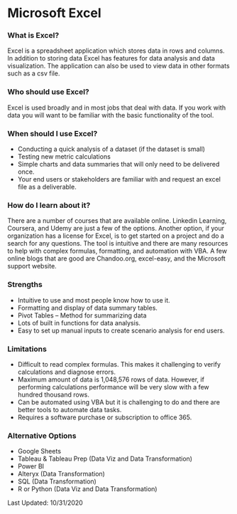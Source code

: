 # Microsoft Excel
### What is Excel?
Excel is a spreadsheet application which stores data in rows and columns.  In addition to storing data Excel has features for data analysis and data visualization.  The application can also be used to view data in other formats such as a csv file.   

### Who should use Excel?
Excel is used broadly and in most jobs that deal with data.  If you work with data you will want to be familiar with the basic functionality of the tool.    

### When should I use Excel?
* Conducting a quick analysis of a dataset (if the dataset is small)
* Testing new metric calculations
* Simple charts and data summaries that will only need to be delivered once.
* Your end users or stakeholders are familiar with and request an excel file as a deliverable. 

### How do I learn about it?
There are a number of courses that are available online.  Linkedin Learning, Coursera, and Udemy are just a few of the options.  Another option, if your organization has a license for Excel, is to get started on a project and do a search for any questions.  The tool is intuitive and there are many resources to help with complex formulas, formatting, and automation with VBA.  A few online blogs that are good are Chandoo.org, excel-easy, and the Microsoft support website. 

### Strengths
* Intuitive to use and most people know how to use it.
* Formatting and display of data summary tables.
* Pivot Tables – Method for summarizing data
* Lots of built in functions for data analysis.
* Easy to set up manual inputs to create scenario analysis for end users.

### Limitations
* Difficult to read complex formulas.  This makes it challenging to verify calculations and diagnose errors.
* Maximum amount of data is 1,048,576 rows of data.  However, if performing calculations performance will be very slow with a few hundred thousand rows.
* Can be automated using VBA but it is challenging to do and there are better tools to automate data tasks.
* Requires a software purchase or subscription to office 365.

### Alternative Options
* Google Sheets
* Tableau & Tableau Prep (Data Viz and Data Transformation)
* Power BI
* Alteryx (Data Transformation)
* SQL (Data Transformation)
* R or Python (Data Viz and Data Transformation)

Last Updated:  10/31/2020
